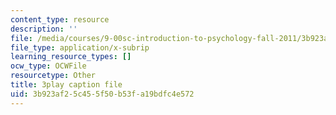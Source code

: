 ```yaml
---
content_type: resource
description: ''
file: /media/courses/9-00sc-introduction-to-psychology-fall-2011/3b923af25c455f50b53fa19bdfc4e572_2fbrl6WoIyo.vtt
file_type: application/x-subrip
learning_resource_types: []
ocw_type: OCWFile
resourcetype: Other
title: 3play caption file
uid: 3b923af2-5c45-5f50-b53f-a19bdfc4e572
---
```

